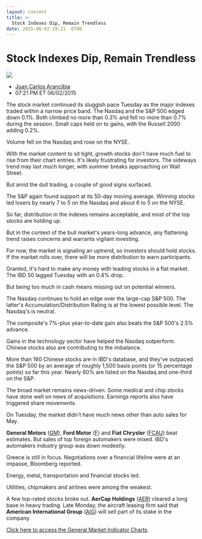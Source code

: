 ```yaml
---
layout: content
title: >-
  Stock Indexes Dip, Remain Trendless
date: 2015-06-02 19:21 -0700
---
```



Stock Indexes Dip, Remain Trendless
====================================


![](https://www.investors.com/wp-content/uploads/ibd-migrated-images/MPv_150603_635688554426181070.png)

* [Juan Carlos Arancibia](https://www.investors.com/author/juan-carlos-arancibia/ "Posts by Juan Carlos Arancibia")
* 07:21 PM ET 06/02/2015




  

The stock market continued its sluggish pace Tuesday as the major indexes traded within a narrow price band. The Nasdaq and the S&P 500 edged down 0.1%. Both climbed no more than 0.3% and fell no more than 0.7% during the session. Small caps held on to gains, with the Russell 2000 adding 0.2%.

  

Volume fell on the Nasdaq and rose on the NYSE.

  

With the market content to sit tight, growth stocks don't have much fuel to rise from their chart entries. It's likely frustrating for investors. The sideways trend may last much longer, with summer breaks approaching on Wall Street.

  

But amid the dull trading, a couple of good signs surfaced.

  

The S&P again found support at its 50-day moving average. Winning stocks led losers by nearly 7 to 5 on the Nasdaq and about 6 to 5 on the NYSE.

  

So far, distribution in the indexes remains acceptable, and most of the top stocks are holding up.

  

But in the context of the bull market's years-long advance, any flattening trend raises concerns and warrants vigilant investing.

  

For now, the market is signaling an uptrend, so investors should hold stocks. If the market rolls over, there will be more distribution to warn participants.

  

Granted, it's hard to make any money with leading stocks in a flat market. The IBD 50 lagged Tuesday with an 0.4% drop.

  

But being too much in cash means missing out on potential winners.

  

The Nasdaq continues to hold an edge over the large-cap S&P 500. The latter's Accumulation/Distribution Rating is at the lowest possible level. The Nasdaq's is neutral.

  

The composite's 7%-plus year-to-date gain also beats the S&P 500's 2.5% advance.

  

Gains in the technology sector have helped the Nasdaq outperform. Chinese stocks also are contributing to the imbalance.

  

More than 160 Chinese stocks are in IBD's database, and they've outpaced the S&P 500 by an average of roughly 1,500 basis points (or 15 percentage points) so far this year. Nearly 60% are listed on the Nasdaq and one-third on the S&P.

  

The broad market remains news-driven. Some medical and chip stocks have done well on news of acquisitions. Earnings reports also have triggered share movements.

  

On Tuesday, the market didn't have much news other than auto sales for May.

  

**General Motors** ([GM](https://research.investors.com/quote.aspx?symbol=GM)), **Ford Motor** ([F](https://research.investors.com/quote.aspx?symbol=F)) and **Fiat Chrysler** ([FCAU](https://research.investors.com/quote.aspx?symbol=FCAU)) beat estimates. But sales of top foreign automakers were mixed. IBD's automakers industry group was down modestly.

  

Greece is still in focus. Negotiations over a financial lifeline were at an impasse, Bloomberg reported.

  

Energy, metal, transportation and financial stocks led.

  

Utilities, chipmakers and airlines were among the weakest.

  

A few top-rated stocks broke out. **AerCap Holdings** ([AER](https://research.investors.com/quote.aspx?symbol=AER)) cleared a long base in heavy trading. Late Monday, the aircraft leasing firm said that **American International Group** ([AIG](https://research.investors.com/quote.aspx?symbol=AIG)) will sell part of its stake in the company.

  

[Click here to access the General Market Indicator Charts](https://www.investors.com/pdf/GMI_060315.pdf).





